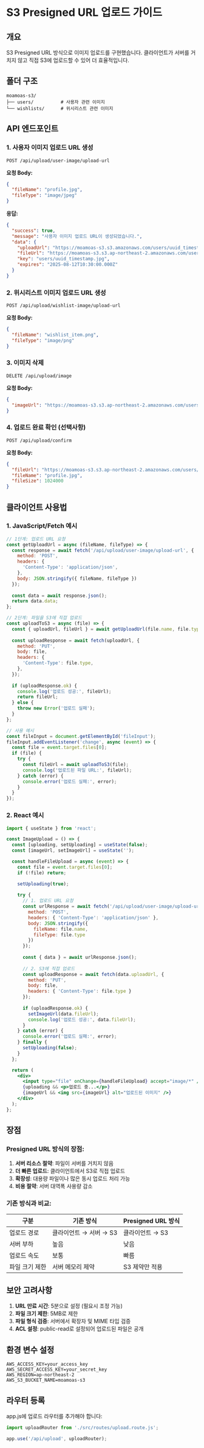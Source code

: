 # S3 Presigned URL 업로드 가이드

## 개요
S3 Presigned URL 방식으로 이미지 업로드를 구현했습니다. 클라이언트가 서버를 거치지 않고 직접 S3에 업로드할 수 있어 더 효율적입니다.

## 폴더 구조
```
moamoas-s3/
├── users/          # 사용자 관련 이미지
└── wishlists/      # 위시리스트 관련 이미지
```

## API 엔드포인트

### 1. 사용자 이미지 업로드 URL 생성
```
POST /api/upload/user-image/upload-url
```

**요청 Body:**
```json
{
  "fileName": "profile.jpg",
  "fileType": "image/jpeg"
}
```

**응답:**
```json
{
  "success": true,
  "message": "사용자 이미지 업로드 URL이 생성되었습니다.",
  "data": {
    "uploadUrl": "https://moamoas-s3.s3.amazonaws.com/users/uuid_timestamp.jpg?AWSAccessKeyId=...",
    "fileUrl": "https://moamoas-s3.s3.ap-northeast-2.amazonaws.com/users/uuid_timestamp.jpg",
    "key": "users/uuid_timestamp.jpg",
    "expires": "2025-08-12T10:30:00.000Z"
  }
}
```

### 2. 위시리스트 이미지 업로드 URL 생성
```
POST /api/upload/wishlist-image/upload-url
```

**요청 Body:**
```json
{
  "fileName": "wishlist_item.png",
  "fileType": "image/png"
}
```

### 3. 이미지 삭제
```
DELETE /api/upload/image
```

**요청 Body:**
```json
{
  "imageUrl": "https://moamoas-s3.s3.ap-northeast-2.amazonaws.com/users/uuid_timestamp.jpg"
}
```

### 4. 업로드 완료 확인 (선택사항)
```
POST /api/upload/confirm
```

**요청 Body:**
```json
{
  "fileUrl": "https://moamoas-s3.s3.ap-northeast-2.amazonaws.com/users/uuid_timestamp.jpg",
  "fileName": "profile.jpg",
  "fileSize": 1024000
}
```

## 클라이언트 사용법

### 1. JavaScript/Fetch 예시
```javascript
// 1단계: 업로드 URL 요청
const getUploadUrl = async (fileName, fileType) => {
  const response = await fetch('/api/upload/user-image/upload-url', {
    method: 'POST',
    headers: {
      'Content-Type': 'application/json',
    },
    body: JSON.stringify({ fileName, fileType })
  });
  
  const data = await response.json();
  return data.data;
};

// 2단계: 파일을 S3에 직접 업로드
const uploadToS3 = async (file) => {
  const { uploadUrl, fileUrl } = await getUploadUrl(file.name, file.type);
  
  const uploadResponse = await fetch(uploadUrl, {
    method: 'PUT',
    body: file,
    headers: {
      'Content-Type': file.type,
    },
  });
  
  if (uploadResponse.ok) {
    console.log('업로드 성공:', fileUrl);
    return fileUrl;
  } else {
    throw new Error('업로드 실패');
  }
};

// 사용 예시
const fileInput = document.getElementById('fileInput');
fileInput.addEventListener('change', async (event) => {
  const file = event.target.files[0];
  if (file) {
    try {
      const fileUrl = await uploadToS3(file);
      console.log('업로드된 파일 URL:', fileUrl);
    } catch (error) {
      console.error('업로드 실패:', error);
    }
  }
});
```

### 2. React 예시
```jsx
import { useState } from 'react';

const ImageUpload = () => {
  const [uploading, setUploading] = useState(false);
  const [imageUrl, setImageUrl] = useState('');

  const handleFileUpload = async (event) => {
    const file = event.target.files[0];
    if (!file) return;

    setUploading(true);
    
    try {
      // 1. 업로드 URL 요청
      const urlResponse = await fetch('/api/upload/user-image/upload-url', {
        method: 'POST',
        headers: { 'Content-Type': 'application/json' },
        body: JSON.stringify({
          fileName: file.name,
          fileType: file.type
        })
      });
      
      const { data } = await urlResponse.json();
      
      // 2. S3에 직접 업로드
      const uploadResponse = await fetch(data.uploadUrl, {
        method: 'PUT',
        body: file,
        headers: { 'Content-Type': file.type }
      });
      
      if (uploadResponse.ok) {
        setImageUrl(data.fileUrl);
        console.log('업로드 성공:', data.fileUrl);
      }
    } catch (error) {
      console.error('업로드 실패:', error);
    } finally {
      setUploading(false);
    }
  };

  return (
    <div>
      <input type="file" onChange={handleFileUpload} accept="image/*" />
      {uploading && <p>업로드 중...</p>}
      {imageUrl && <img src={imageUrl} alt="업로드된 이미지" />}
    </div>
  );
};
```

## 장점

### Presigned URL 방식의 장점:
1. **서버 리소스 절약**: 파일이 서버를 거치지 않음
2. **더 빠른 업로드**: 클라이언트에서 S3로 직접 업로드
3. **확장성**: 대용량 파일이나 많은 동시 업로드 처리 가능
4. **비용 절약**: 서버 대역폭 사용량 감소

### 기존 방식과 비교:
| 구분 | 기존 방식 | Presigned URL 방식 |
|------|-----------|-------------------|
| 업로드 경로 | 클라이언트 → 서버 → S3 | 클라이언트 → S3 |
| 서버 부하 | 높음 | 낮음 |
| 업로드 속도 | 보통 | 빠름 |
| 파일 크기 제한 | 서버 메모리 제약 | S3 제약만 적용 |

## 보안 고려사항

1. **URL 만료 시간**: 5분으로 설정 (필요시 조정 가능)
2. **파일 크기 제한**: 5MB로 제한
3. **파일 형식 검증**: 서버에서 확장자 및 MIME 타입 검증
4. **ACL 설정**: public-read로 설정되어 업로드된 파일은 공개

## 환경 변수 설정
```
AWS_ACCESS_KEY=your_access_key
AWS_SECRET_ACCESS_KEY=your_secret_key  
AWS_REGION=ap-northeast-2
AWS_S3_BUCKET_NAME=moamoas-s3
```

## 라우터 등록
app.js에 업로드 라우터를 추가해야 합니다:
```javascript
import uploadRouter from './src/routes/upload.route.js';

app.use('/api/upload', uploadRouter);
```
